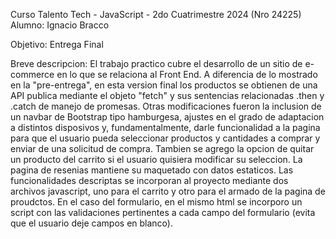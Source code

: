 Curso Talento Tech - JavaScript - 2do Cuatrimestre 2024 (Nro 24225)
Alumno: Ignacio Bracco

Objetivo: Entrega Final

Breve descripcion:
El trabajo practico cubre el desarrollo de un sitio de e-commerce en lo que se relaciona al Front End.
A diferencia de lo mostrado en la "pre-entrega", en esta version final los productos se obtienen de una API publica mediante el objeto "fetch" y sus sentencias relacionadas .then y .catch de manejo de promesas.
Otras modificaciones fueron la inclusion de un navbar de Bootstrap tipo hamburgesa, ajustes en el grado de adaptacion a distintos disposivos y, fundamentalmente, darle funcionalidad a la pagina para que el usuario pueda seleccionar productos y cantidades a comprar y enviar de una solicitud de compra. Tambien se agrego la opcion de quitar un producto del carrito si el usuario quisiera modificar su seleccion.
La pagina de resenias mantiene su maquetado con datos estaticos.
Las funcionalidades descriptas se incorporan al proyecto mediante dos archivos javascript, uno para el carrito y otro para el armado de la pagina de proudctos. En el caso del formulario, en el mismo html se incorporo un script con las validaciones pertinentes a cada campo del formulario (evita que el usuario deje campos en blanco).